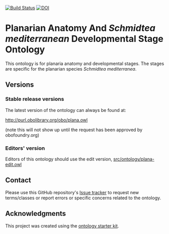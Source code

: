 [![Build Status](https://travis-ci.org/obophenotype/planaria-ontology.svg?branch=master)](https://travis-ci.org/obophenotype/planaria-ontology)
[![DOI](https://zenodo.org/badge/13996/obophenotype/planaria-ontology.svg)](https://zenodo.org/badge/latestdoi/13996/obophenotype/planaria-ontology)

# Planarian Anatomy And _Schmidtea mediterranean_ Developmental Stage Ontology

This ontology is for planaria anatomy and developmental stages. The stages are specific for the planarian species _Schmidtea mediterranea_.

## Versions

### Stable release versions

The latest version of the ontology can always be found at:

http://purl.obolibrary.org/obo/plana.owl

(note this will not show up until the request has been approved by obofoundry.org)

### Editors' version

Editors of this ontology should use the edit version, [src/ontology/plana-edit.owl](src/ontology/plana-edit.owl)

## Contact

Please use this GitHub repository's [Issue tracker](https://github.com/obophenotype/planaria-ontology/issues) to request new terms/classes or report errors or specific concerns related to the ontology.

## Acknowledgments

This project was created using the [ontology starter kit](https://github.com/INCATools/ontology-starter-kit).
